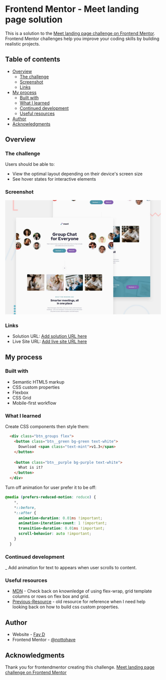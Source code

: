 # Frontend Mentor - Meet landing page solution

This is a solution to the [Meet landing page challenge on Frontend Mentor](https://www.frontendmentor.io/challenges/meet-landing-page-rbTDS6OUR). Frontend Mentor challenges help you improve your coding skills by building realistic projects. 

## Table of contents

- [Overview](#overview)
  - [The challenge](#the-challenge)
  - [Screenshot](#screenshot)
  - [Links](#links)
- [My process](#my-process)
  - [Built with](#built-with)
  - [What I learned](#what-i-learned)
  - [Continued development](#continued-development)
  - [Useful resources](#useful-resources)
- [Author](#author)
- [Acknowledgments](#acknowledgments)


## Overview

### The challenge

Users should be able to:

- View the optimal layout depending on their device's screen size
- See hover states for interactive elements

### Screenshot

![](./preview.jpg)

### Links

- Solution URL: [Add solution URL here](https://your-solution-url.com)
- Live Site URL: [Add live site URL here](https://your-live-site-url.com)

## My process

### Built with

- Semantic HTML5 markup
- CSS custom properties
- Flexbox
- CSS Grid
- Mobile-first workflow

### What I learned

Create CSS components then style them:
```html
  <div class="btn_groups flex">
    <button class="btn__green bg-green text-white">
      Download <span class="text-mint">v1.3</span>
    </button>

    <button class="btn__purple bg-purple text-white">
      What is it?
    </button>
  </div>
```

Turn off animation for user prefer it to be off:
```css
@media (prefers-reduced-motion: reduce) {  
    *,
    *::before,
    *::after {
      animation-duration: 0.01ms !important;
      animation-iteration-count: 1 !important;
      transition-duration: 0.01ms !important;
      scroll-behavior: auto !important;
    }
  }
```

### Continued development
_ Add animation for text to appears when user scrolls to content.


### Useful resources

- [MDN](https://developer.mozilla.org/en-US/) - Check back on knownledge of using flex-wrap, grid template columns or rows on flex box and grid.
- [Previous-Resource](https://github.com/nottohave/space-travel-website-practice) - old resource for reference when I need help looking back on how to build css custom properties.

## Author

- Website - [Fay D](https://fay-personal-portfolio.netlify.app/)
- Frontend Mentor - [@nottohave](https://www.frontendmentor.io/profile/nottohave)

## Acknowledgments
Thank you for frontendmentor creating this challenge. 
[Meet landing page challenge on Frontend Mentor](https://www.frontendmentor.io/challenges/meet-landing-page-rbTDS6OUR)